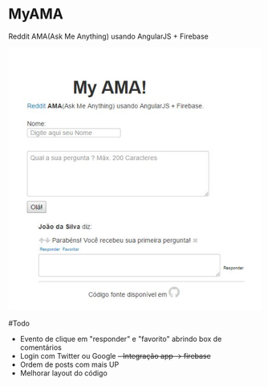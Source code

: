 # MyAMA
Reddit AMA(Ask Me Anything) usando AngularJS + Firebase

<img src="img/myAma.jpg" />



#Todo

- Evento de clique em "responder" e "favorito" abrindo box de comentários
- Login com Twitter ou Google
<s>- Integração app -> firebase</s>
- Ordem de posts com mais UP
- Melhorar layout do código
